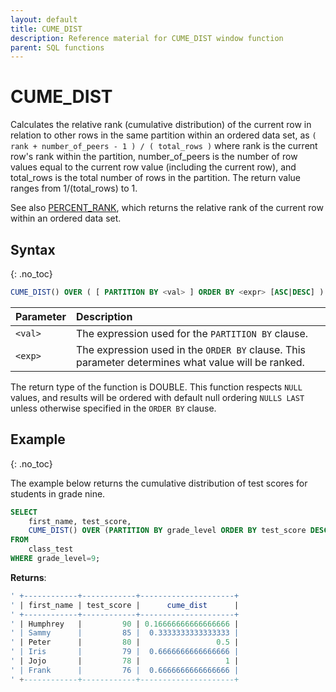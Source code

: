 ```yaml
---
layout: default
title: CUME_DIST
description: Reference material for CUME_DIST window function
parent: SQL functions
---
```


# CUME_DIST

Calculates the relative rank (cumulative distribution) of the current row in relation to other rows in the same partition within an ordered data set, as 
`( rank + number_of_peers - 1 ) / ( total_rows )`
where rank is the current row's rank within the partition, number_of_peers is the number of row values equal to the current row value (including the current row), and total_rows is the total number of rows in the partition.
The return value ranges from 1/(total_rows) to 1.

See also [PERCENT_RANK](../percent-rank.md), which returns the relative rank of the current row within an ordered data set.

## Syntax
{: .no_toc}

```sql
CUME_DIST() OVER ( [ PARTITION BY <val> ] ORDER BY <expr> [ASC|DESC] )
```

| Parameter | Description                                                                                       |
| :--------- | :------------------------------------------------------------------------------------------------- |
| `<val>`    | The expression used for the `PARTITION BY` clause.                                                |
| `<exp>`    | The expression used in the `ORDER BY` clause. This parameter determines what value will be ranked.  |

The return type of the function is DOUBLE.
This function respects `NULL` values, and results will be ordered with default null ordering `NULLS LAST` unless otherwise specified in the `ORDER BY` clause.

## Example
{: .no_toc}

The example below returns the cumulative distribution of test scores for students in grade nine.

```sql
SELECT
	first_name, test_score,
	CUME_DIST() OVER (PARTITION BY grade_level ORDER BY test_score DESC) as cume_dist
FROM
	class_test
WHERE grade_level=9;
```

**Returns**:

```sql
' +------------+------------+---------------------+
' | first_name | test_score |      cume_dist      |
' +------------+------------+---------------------+
' | Humphrey   |         90 | 0.16666666666666666 |
' | Sammy      |         85 |  0.3333333333333333 |
' | Peter      |         80 |                 0.5 |
' | Iris       |         79 |  0.6666666666666666 |
' | Jojo       |         78 |                   1 |
' | Frank      |         76 |  0.6666666666666666 |
' +------------+------------+---------------------+
```